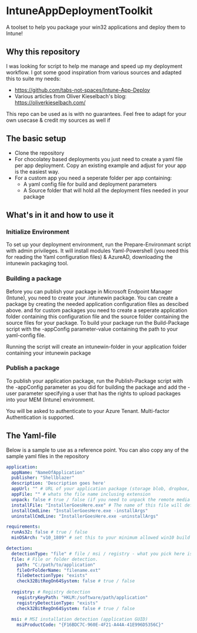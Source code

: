 # IntuneAppDeploymentToolkit

A toolset to help you package your win32 applications and deploy them to Intune!

## Why this repository

I was looking for script to help me manage and speed up my deployment workflow. 
I got some good inspiration from various sources and adapted this to suite my needs: 
- https://github.com/tabs-not-spaces/Intune-App-Deploy
- Various articles from Oliver Kieselbach's blog: https://oliverkieselbach.com/

This repo can be used as is with no guarantees. 
Feel free to adapt for your own usecase & credit my sources as well if 

## The basic setup

- Clone the repository
- For chocolatey based deployments you just need to create a yaml file per app deployment. Copy an existing example and adjust for your app is the easiest way.
- For a custom app you need a seperate folder per app containing: 
    + A yaml config file for build and deployment parameters
    + A Source folder that will hold all the deployment files needed in your package

## What's in it and how to use it

### Initialize Environment

To set up your deployment environment, run the Prepare-Environmant script with admin privileges. It will install modules Yaml-Powershell (you need this for reading the Yaml configuration files) & AzureAD, downloading the intunewin packaging tool.

### Building a package

Before you can publish your package in Microsoft Endpoint Manager (Intune), you need to create your .intunewin package. You can create a package by creating the needed application configuration files as descibed above. and for custom packages you need to create a seperate application folder containing this configuration file and the source folder containing the source files for your package. To build your package run the Build-Package script with the -appConfig parameter-value containing the path to your yaml-config file. 

Running the script will create an intunewin-folder in your application folder containing your intunewin package

### Publish a package

To publish your application package, run the Publish-Package script with the -appConfig parameter as you did for building the package and add the -user parameter specifying a user that has the rights to upload packages into your MEM (Intune) environment. 

You will be asked to authenticate to your Azure Tenant. Multi-factor Authentication is supported. 

## The Yaml-file

Below is a sample to use as a reference point.
You can also copy any of the sample yaml files in the repository

``` yaml
application:
  appName: "NameOfApplication"
  publisher: "Shellblazer"
  description: 'Description goes here'
  appUrl: "" # URL of your application package (storage blob, dropbox, whatever)
  appFile: "" # whats the file name inclusing extension
  unpack: false # true / false (if you need to unpack the remote media set to true, otherwise set to false)
  installFile: "InstallerGoesHere.exe" # The name of this file will define the name of the intunewin-package, usually the file that wil trigger the install (setup.exe, setup.msi, setup.ps1 etc)
  installCmdLine: "InstallerGoesHere.exe -installArgs"
  uninstallCmdLine: "InstallerGoesHere.exe -uninstallArgs"

requirements:
  runAs32: false # true / false
  minOSArch: "v10_1809" # set this to your minimum allowed win10 build

detection:
  detectionType: "file" # file / msi / registry - what you pick here is what detection method will be bundled into your application.
  file: # File or folder detection.
    path: "C:/path/to/application"
    fileOrFolderName: "filename.ext"
    fileDetectionType: "exists"
    check32BitRegOn64System: false # true / false
  
  registry: # Registry detection
    registryKeyPath: "HKLM:/software/path/application"
    registryDetectionType: "exists"
    check32BitRegOn64System: false # true / false
  
  msi: # MSI installation detection (application GUID)
    msiProductCode: "{F16BDC7C-960E-4F21-A44A-41E996D5356C}"
```